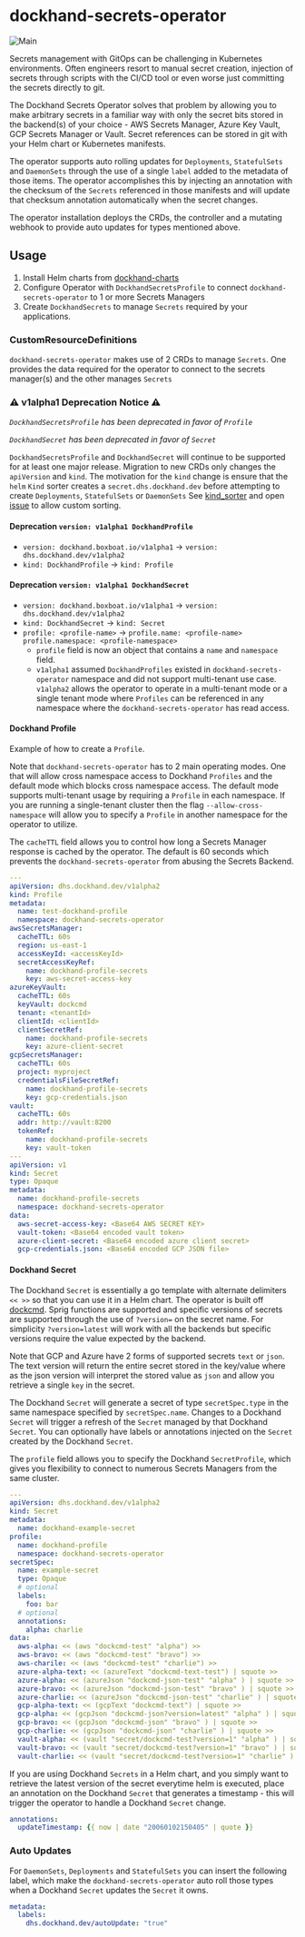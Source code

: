 # dockhand-secrets-operator
![Main](https://github.com/boxboat/dockhand-secrets-operator/workflows/docker/badge.svg?branch=master)

Secrets management with GitOps can be challenging in Kubernetes environments. Often engineers resort to manual secret creation,  injection of secrets through scripts with the CI/CD tool or even worse just committing the secrets directly to git.

The Dockhand Secrets Operator solves that problem by allowing you to make arbitrary secrets in a familiar way with only the secret bits stored in the backend(s) of your choice - AWS Secrets Manager, Azure Key Vault, GCP Secrets Manager or Vault. Secret references can be stored in git with your Helm chart or Kubernetes manifests. 

The operator supports auto rolling updates for `Deployments`, `StatefulSets` and `DaemonSets` through the use of a single `label` added to the metadata of those items. The operator accomplishes this by injecting an annotation with the checksum of the `Secrets` referenced in those manifests and will update that checksum annotation automatically when the secret changes.

The operator installation deploys the CRDs, the controller and a mutating webhook to provide auto updates for types mentioned above.

## Usage
1. Install Helm charts from [dockhand-charts](https://github.com/boxboat/dockhand-charts)
2. Configure Operator with `DockhandSecretsProfile` to connect `dockhand-secrets-operator` to 1 or more Secrets Managers
3. Create `DockhandSecrets` to manage `Secrets` required by your applications.


### CustomResourceDefinitions
`dockhand-secrets-operator` makes use of 2 CRDs to manage `Secrets`. One provides the data required for the operator to connect to the secrets manager(s) and the other manages `Secrets`

### :warning: v1alpha1 Deprecation Notice :warning:
*`DockhandSecretsProfile` has been deprecated in favor of `Profile`*

*`DockhandSecret` has been deprecated in favor of `Secret`*

`DockhandSecretsProfile` and `DockhandSecret` will continue to be supported for at least one major release. Migration to new CRDs only changes the `apiVersion` and `kind`. The motivation for the `kind` change is ensure that the `helm` `Kind` sorter creates a `secret.dhs.dockhand.dev` before attempting to create `Deployments`, `StatefulSets` or `DaemonSets` See [kind_sorter](https://github.com/helm/helm/blob/release-3.0/pkg/releaseutil/kind_sorter.go) and open [issue](https://github.com/helm/helm/issues/8439) to allow custom sorting. 

#### Deprecation `version: v1alpha1 DockhandProfile`
* `version: dockhand.boxboat.io/v1alpha1` -> `version: dhs.dockhand.dev/v1alpha2`
* `kind: DockhandProfile` -> `kind: Profile`

#### Deprecation `version: v1alpha1 DockhandSecret`
* `version: dockhand.boxboat.io/v1alpha1` -> `version: dhs.dockhand.dev/v1alpha2`
* `kind: DockhandSecret` -> `kind: Secret`
* `profile: <profile-name>` -> `profile.name: <profile-name>` `profile.namespace: <profile-namespace>`
    * `profile` field is now an object that contains a `name` and `namespace` field.
    * `v1alpha1` assumed `DockhandProfiles` existed in `dockhand-secrets-operator` namespace and did not support multi-tenant use case. `v1alpha2` allows the operator to operate in a multi-tenant mode or a single tenant mode where `Profiles` can be referenced in any namespace where the `dockhand-secrets-operator` has read access.

#### Dockhand Profile

Example of how to create a `Profile`. 

Note that `dockhand-secrets-operator` has to 2 main operating modes. One that will allow cross namespace access to Dockhand `Profiles` and the default mode which blocks cross namespace access. The default mode supports  multi-tenant usage by requiring a `Profile` in each namespace. If you are running a single-tenant cluster then the flag `--allow-cross-namespace` will allow you to specify a `Profile` in another namespace for the operator to utilize.

The `cacheTTL` field allows you to control how long a Secrets Manager response is cached by the operator. The default is 60 seconds which prevents the `dockhand-secrets-operator` from abusing the Secrets Backend.

```yaml
---
apiVersion: dhs.dockhand.dev/v1alpha2
kind: Profile
metadata:
  name: test-dockhand-profile
  namespace: dockhand-secrets-operator
awsSecretsManager:
  cacheTTL: 60s
  region: us-east-1
  accessKeyId: <accessKeyId>
  secretAccessKeyRef:
    name: dockhand-profile-secrets
    key: aws-secret-access-key
azureKeyVault:
  cacheTTL: 60s
  keyVault: dockcmd
  tenant: <tenantId>
  clientId: <clientId>
  clientSecretRef:
    name: dockhand-profile-secrets
    key: azure-client-secret
gcpSecretsManager:
  cacheTTL: 60s
  project: myproject
  credentialsFileSecretRef:
    name: dockhand-profile-secrets
    key: gcp-credentials.json
vault:
  cacheTTL: 60s
  addr: http://vault:8200
  tokenRef:
    name: dockhand-profile-secrets
    key: vault-token
---
apiVersion: v1
kind: Secret
type: Opaque
metadata:
  name: dockhand-profile-secrets
  namespace: dockhand-secrets-operator
data:
  aws-secret-access-key: <Base64 AWS SECRET KEY>
  vault-token: <Base64 encoded vault token>
  azure-client-secret: <Base64 encoded azure client secret>
  gcp-credentials.json: <Base64 encoded GCP JSON file>
```

#### Dockhand Secret
The Dockhand `Secret` is essentially a go template with alternate delimiters `<< >>` so that you can use it in a Helm chart. The operator is built off [dockcmd](https://github.com/boxboat/dockcmd). Sprig functions are supported and specific versions of secrets are supported through the use of `?version=` on the secret name. For simplicity `?version=latest` will work with all the backends but specific versions require the value expected by the backend.

Note that GCP and Azure have 2 forms of supported secrets `text` or `json`. The text version will return the entire secret stored in the key/value where as the json version will interpret the stored value as `json` and allow you retrieve a single `key` in the secret.

The Dockhand `Secret` will generate a secret of type `secretSpec.type` in the same namespace specified by `secretSpec.name`. Changes to a Dockhand `Secret` will trigger a refresh of the `Secret` managed by that Dockhand `Secret`. You can optionally have labels or annotations injected on the `Secret` created by the Dockhand `Secret`.

The `profile` field allows you to specify the Dockhand `SecretProfile`, which gives you flexibility to connect to numerous Secrets Managers from the same cluster.

```yaml
---
apiVersion: dhs.dockhand.dev/v1alpha2
kind: Secret
metadata:
  name: dockhand-example-secret
profile: 
  name: dockhand-profile
  namespace: dockhand-secrets-operator
secretSpec:
  name: example-secret
  type: Opaque
  # optional
  labels:
    foo: bar
  # optional
  annotations:
    alpha: charlie
data:
  aws-alpha: << (aws "dockcmd-test" "alpha") >>
  aws-bravo: << (aws "dockcmd-test" "bravo") >>
  aws-charile: << (aws "dockcmd-test" "charlie") >>
  azure-alpha-text: << (azureText "dockcmd-text-test") | squote >>
  azure-alpha: << (azureJson "dockcmd-json-test" "alpha" ) | squote >>
  azure-bravo: << (azureJson "dockcmd-json-test" "bravo" ) | squote >>
  azure-charlie: << (azureJson "dockcmd-json-test" "charlie" ) | squote >>
  gcp-alpha-text: << (gcpText "dockcmd-text") | squote >>
  gcp-alpha: << (gcpJson "dockcmd-json?version=latest" "alpha" ) | squote >>
  gcp-bravo: << (gcpJson "dockcmd-json" "bravo" ) | squote >>
  gcp-charlie: << (gcpJson "dockcmd-json" "charlie" ) | squote >>
  vault-alpha: << (vault "secret/dockcmd-test?version=1" "alpha" ) | squote >>
  vault-bravo: << (vault "secret/dockcmd-test?version=1" "bravo" ) | squote >>
  vault-charlie: << (vault "secret/dockcmd-test?version=1" "charlie" ) | squote >>
```

If you are using Dockhand `Secrets` in a Helm chart, and you simply want to retrieve the latest version of the secret everytime helm is executed, place an annotation on the Dockhand `Secret` that generates a timestamp - this will trigger the operator to handle a Dockhand `Secret` change.
```yaml
annotations:
  updateTimestamp: {{ now | date "20060102150405" | quote }}
```

### Auto Updates
For `DaemonSets`, `Deployments` and `StatefulSets` you can insert the following label, which make the `dockhand-secrets-operator` auto roll those types when a Dockhand `Secret` updates the `Secret` it owns.

```yaml
metadata:
  labels:
    dhs.dockhand.dev/autoUpdate: "true"
```